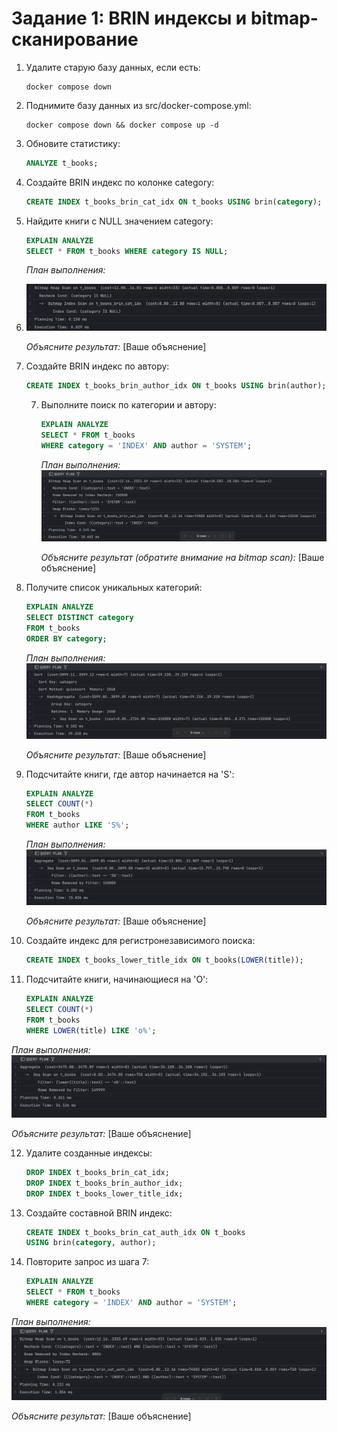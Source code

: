 # Задание 1: BRIN индексы и bitmap-сканирование

1. Удалите старую базу данных, если есть:
   ```shell
   docker compose down
   ```

2. Поднимите базу данных из src/docker-compose.yml:
   ```shell
   docker compose down && docker compose up -d
   ```

3. Обновите статистику:
   ```sql
   ANALYZE t_books;
   ```
4. Создайте BRIN индекс по колонке category:
   ```sql
   CREATE INDEX t_books_brin_cat_idx ON t_books USING brin(category);
   ```

5. Найдите книги с NULL значением category:
   ```sql
   EXPLAIN ANALYZE
   SELECT * FROM t_books WHERE category IS NULL;
   ```
   
   *План выполнения:*
6. ![Screenshot 2024-12-10 at 17.28.57.png](screenshots/Screenshot%202024-12-10%20at%2017.28.57.png)
   
   *Объясните результат:*
   [Ваше объяснение]

6. Создайте BRIN индекс по автору:
   ```sql
   CREATE INDEX t_books_brin_author_idx ON t_books USING brin(author);
   ```

   7. Выполните поиск по категории и автору:
      ```sql
      EXPLAIN ANALYZE
      SELECT * FROM t_books 
      WHERE category = 'INDEX' AND author = 'SYSTEM';
      ```
   
      *План выполнения:*
   ![Screenshot 2024-12-10 at 17.30.06.png](screenshots/Screenshot%202024-12-10%20at%2017.30.06.png)
   
      *Объясните результат (обратите внимание на bitmap scan):*
      [Ваше объяснение]

8. Получите список уникальных категорий:
   ```sql
   EXPLAIN ANALYZE
   SELECT DISTINCT category 
   FROM t_books 
   ORDER BY category;
   ```
   
   *План выполнения:*
   ![Screenshot 2024-12-10 at 17.31.19.png](screenshots/Screenshot%202024-12-10%20at%2017.31.19.png)
   
   *Объясните результат:*
   [Ваше объяснение]

9. Подсчитайте книги, где автор начинается на 'S':
   ```sql
   EXPLAIN ANALYZE
   SELECT COUNT(*) 
   FROM t_books 
   WHERE author LIKE 'S%';
   ```
   
   *План выполнения:*
   ![Screenshot 2024-12-10 at 17.31.58.png](screenshots/Screenshot%202024-12-10%20at%2017.31.58.png)
   
   *Объясните результат:*
   [Ваше объяснение]

10. Создайте индекс для регистронезависимого поиска:
    ```sql
    CREATE INDEX t_books_lower_title_idx ON t_books(LOWER(title));
    ```

11. Подсчитайте книги, начинающиеся на 'O':
    ```sql
    EXPLAIN ANALYZE
    SELECT COUNT(*) 
    FROM t_books 
    WHERE LOWER(title) LIKE 'o%';
    ```
   
   *План выполнения:*
   ![Screenshot 2024-12-10 at 17.32.39.png](screenshots/Screenshot%202024-12-10%20at%2017.32.39.png)
   
   *Объясните результат:*
   [Ваше объяснение]

12. Удалите созданные индексы:
    ```sql
    DROP INDEX t_books_brin_cat_idx;
    DROP INDEX t_books_brin_author_idx;
    DROP INDEX t_books_lower_title_idx;
    ```

13. Создайте составной BRIN индекс:
    ```sql
    CREATE INDEX t_books_brin_cat_auth_idx ON t_books 
    USING brin(category, author);
    ```

14. Повторите запрос из шага 7:
    ```sql
    EXPLAIN ANALYZE
    SELECT * FROM t_books 
    WHERE category = 'INDEX' AND author = 'SYSTEM';
    ```
   
   *План выполнения:*
   ![Screenshot 2024-12-10 at 17.33.30.png](screenshots/Screenshot%202024-12-10%20at%2017.33.30.png)
   
   *Объясните результат:*
   [Ваше объяснение]